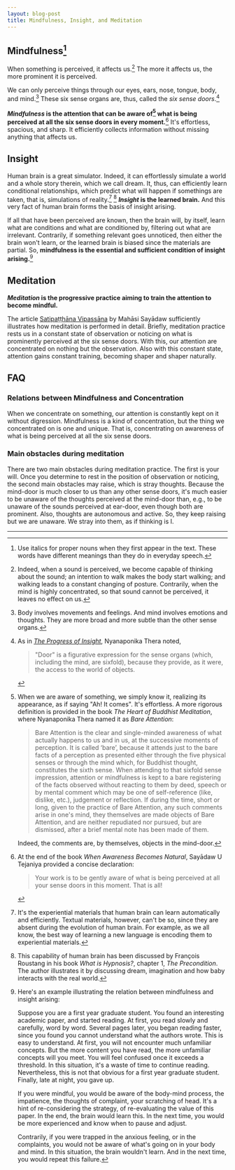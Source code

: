 ```yaml
---
layout: blog-post
title: Mindfulness, Insight, and Meditation
---
```


## Mindfulness[^convention]

When something is perceived, it affects us.[^be-perceived-and-affected] The more it affects us, the more prominent it is perceived.

We can only perceive things through our eyes, ears, nose, tongue, body, and mind.[^body-and-mind] These six sense organs are, thus, called the _six sense doors_.[^doors]

**_Mindfulness_ is the attention that can be aware of[^be-aware-of] what is being perceived at all the six sense doors in every moment.**[^Tejaniya] It's effortless, spacious, and sharp. It efficiently collects information without missing anything that affects us.

## Insight

Human brain is a great simulator. Indeed, it can effortlessly simulate a world and a whole story therein, which we call dream. It, thus, can efficiently learn conditional relationships, which predict what will happen if somethings are taken, that is, simulations of reality.[^brain-learning] [^brain-capability] **_Insight_ is the learned brain.** And this very fact of human brain forms the basis of insight arising.

If all that have been perceived are known, then the brain will, by itself, learn what are conditions and what are conditioned by, filtering out what are irrelevant. Contrarily, if something relevant goes unnoticed, then either the brain won't learn, or the learned brain is biased since the materials are partial. So, **mindfulness is the essential and sufficient condition of insight arising.**[^mindfulness-insight-example]

## Meditation

**_Meditation_ is the progressive practice aiming to train the attention to become mindful.**

The article [Satipaṭṭhāna Vipassāna](https://www.accesstoinsight.org/lib/authors/mahasi/wheel370.html) by Mahāsi Sayādaw sufficiently illustrates how meditation is performed in detail. Briefly, meditation practice rests us in a constant state of observation or noticing on what is prominently perceived at the six sense doors. With this, our attention are concentrated on nothing but the observation. Also with this constant state, attention gains constant training, becoming shaper and shaper naturally.

## FAQ

### Relations between Mindfulness and Concentration

When we concentrate on something, our attention is constantly kept on it without digression. Mindfulness is a kind of concentration, but the thing we concentrated on is one and unique. That is, concentrating on awareness of what is being perceived at all the six sense doors.

### Main obstacles during meditation

There are two main obstacles during meditation practice. The first is your will. Once you determine to rest in the position of observation or noticing, the second main obstacles may raise, which is stray thoughts. Because the mind-door is much closer to us than any other sense doors, it's much easier to be unaware of the thoughts perceived at the mind-door than, e.g., to be unaware of the sounds perceived at ear-door, even though both are prominent. Also, thoughts are autonomous and active. So, they keep raising but we are unaware. We stray into them, as if thinking is I.

[^convention]: Use italics for proper nouns when they first appear in the text. These words have different meanings than they do in everyday speech.

[^be-perceived-and-affected]: Indeed, when a sound is perceived, we become capable of thinking about the sound; an intention to walk makes the body start walking; and walking leads to a constant changing of posture. Contrarily, when the mind is highly concentrated, so that sound cannot be perceived, it leaves no effect on us.

[^body-and-mind]: Body involves movements and feelings. And mind involves emotions and thoughts. They are more broad and more subtle than the other sense organs.

[^doors]: As in [_The Progress of Insight_](https://www.accesstoinsight.org/lib/authors/mahasi/progress.html#fn-6), Nyanaponika Thera noted,

    > "Door" is a figurative expression for the sense organs (which, including the mind, are sixfold), because they provide, as it were, the access to the world of objects.

[^be-aware-of]: When we are aware of something, we simply know it, realizing its appearance, as if saying "Ah! It comes". It's effortless. A more rigorous definition is provided in the book _The Heart of Buddhist Meditation_, where Nyanaponika Thera named it as _Bare Attention_:

    > Bare Attention is the clear and single-minded awareness of what actually happens to us and in us, at the successive moments of perception. It is called ‘bare’, because it attends just to the bare facts of a perception as presented either through the five physical senses or through the mind which, for Buddhist thought, constitutes the sixth sense. When attending to that sixfold sense impression, attention or mindfulness is kept to a bare registering of the facts observed without reacting to them by deed, speech or by mental comment which may be one of self-reference (like, dislike, etc.), judgement or reflection. If during the time, short or long, given to the practice of Bare Attention, any such comments arise in one's mind, they themselves are made objects of Bare Attention, and are neither repudiated nor pursued, but are dismissed, after a brief mental note has been made of them.

    Indeed, the comments are, by themselves, objects in the mind-door.

[^Tejaniya]: At the end of the book _When Awareness Becomes Natural_, Sayādaw U Tejaniya provided a concise declaration:

    > Your work is to be gently aware of what is being perceived at all your sense doors in this moment. That is all!

[^brain-learning]: It's the experiential materials that human brain can learn automatically and efficiently. Textual materials, however, can't be so, since they are absent during the evolution of human brain. For example, as we all know, the best way of learning a new language is encoding them to experiential materials.

[^brain-capability]: This capability of human brain has been discussed by François Roustang in his book _What is Hypnosis?_, chapter 1, _The Precondition_. The author illustrates it by discussing dream, imagination and how baby interacts with the real world.

[^mindfulness-insight-example]: Here's an example illustrating the relation between mindfulness and insight arising:

    Suppose you are a first year graduate student. You found an interesting academic paper, and started reading. At first, you read slowly and carefully, word by word. Several pages later, you began reading faster, since you found you cannot understand what the authors wrote. This is easy to understand. At first, you will not encounter much unfamiliar concepts. But the more content you have read, the more unfamiliar concepts will you meet. You will feel confused once it exceeds a threshold. In this situation, it's a waste of time to continue reading. Nevertheless, this is not that obvious for a first year graduate student. Finally, late at night, you gave up.

    If you were mindful, you would be aware of the body-mind process, the impatience, the thoughts of complaint, your scratching of head. It's a hint of re-considering the strategy, of re-evaluating the value of this paper. In the end, the brain would learn this. In the next time, you would be more experienced and know when to pause and adjust.

    Contrarily, if you were trapped in the anxious feeling, or in the complaints, you would not be aware of what's going on in your body and mind. In this situation, the brain wouldn't learn. And in the next time, you would repeat this failure.

---
